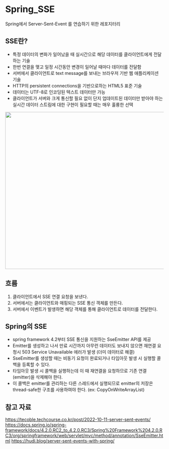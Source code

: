 # Spring_SSE
Spring에서 Server-Sent-Event 를 연습하기 위한 레포지터리

## SSE란?
- 특정 데이터의 변화가 일어났을 때 실시간으로 해당 데이터를 클라이언트에게 전달하는 기술
- 한번 연결을 맺고 일정 시간동안 변경이 일어날 때마다 데이터를 전달함
- 서버에서 클라이언트로 text message를 보내는 브라우저 기반 웹 애플리케이션 기술
- HTTP의 persistent connections을 기반으로하는 HTML5 표준 기술
- 데이터는 UTF-8로 인코딩된 텍스트 데이터만 가능
- 클라이언트가 서버와 크게 통신할 필요 없이 단지 업데이트된 데이터만 받아야 하는 실시간 데이터 스트림에 대한 구현이 필요할 때는 매우 훌륭한 선택

<img src="https://github.com/JSY8869/Spring_SSE/assets/65009713/c5025a61-f800-43aa-9290-3119059cf7d2" width="700" height="500"/>

## 흐름
1. 클라이언트에서 SSE 연결 요청을 보낸다.
2. 서버에서는 클라이언트와 매핑되는 SSE 통신 객체를 만든다.
3. 서버에서 이벤트가 발생하면 해당 객체를 통해 클라이언트로 데이터를 전달한다.

## Spring의 SSE
- spring framework 4.2부터 SSE 통신을 지원하는 SseEmitter API를 제공
- Emitter를 생성하고 나서 만료 시간까지 아무런 데이터도 보내지 않으면 재연결 요청시 503 Service Unavailable 에러가 발생 (더미 데이터로 해결)
- SseEmitter를 생성할 때는 비동기 요청이 완료되거나 타임아웃 발생 시 실행할 콜백을 등록할 수 있다.
- 타임아웃 발생 시 콜백을 실행하는데 이 때 재연결을 요청하므로 기존 연결(emitter)을 삭제해야 한다.
- 이 콜백은 emitter를 관리하는 다른 스레드에서 실행되므로 emitter의 저장은 thread-safe한 구조를 사용하여야 한다. (ex: CopyOnWriteArrayList)

## 참고 자료
https://tecoble.techcourse.co.kr/post/2022-10-11-server-sent-events/
https://docs.spring.io/spring-framework/docs/4.2.0.RC2_to_4.2.0.RC3/Spring%20Framework%204.2.0.RC3/org/springframework/web/servlet/mvc/method/annotation/SseEmitter.html
https://hudi.blog/server-sent-events-with-spring/
